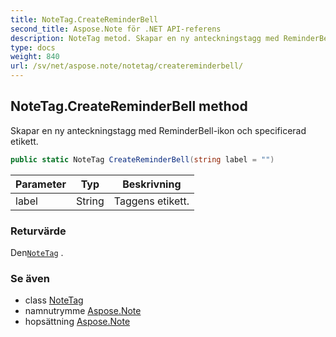 ```yaml
---
title: NoteTag.CreateReminderBell
second_title: Aspose.Note för .NET API-referens
description: NoteTag metod. Skapar en ny anteckningstagg med ReminderBellikon och specificerad etikett.
type: docs
weight: 840
url: /sv/net/aspose.note/notetag/createreminderbell/
---
```

## NoteTag.CreateReminderBell method

Skapar en ny anteckningstagg med ReminderBell-ikon och specificerad etikett.

```csharp
public static NoteTag CreateReminderBell(string label = "")
```

| Parameter | Typ | Beskrivning |
| --- | --- | --- |
| label | String | Taggens etikett. |

### Returvärde

Den[`NoteTag`](../) .

### Se även

* class [NoteTag](../)
* namnutrymme [Aspose.Note](../../notetag/)
* hopsättning [Aspose.Note](../../../)


